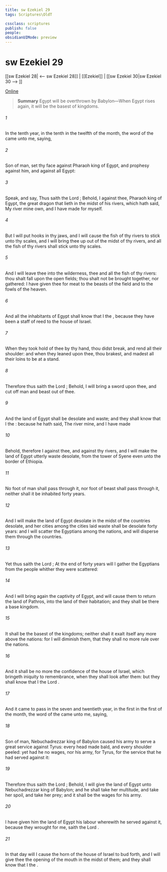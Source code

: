 ```yaml
---
title: sw Ezekiel 29
tags: Scriptures\OldT

cssclass: scriptures
publish: false
people:
obsidianUIMode: preview
---
```


# sw Ezekiel 29
[[sw Ezekiel 28| <-- sw Ezekiel 28]] | [[Ezekiel]] | [[sw Ezekiel 30|sw Ezekiel 30 --> ]]

[Online](https://churchofjesuschrist.org/study/scriptures/ot/ezek/29?lang=eng)

> __Summary__
Egypt will be overthrown by Babylon—When Egypt rises again, it will be the basest of kingdoms.

###### 1 
In the tenth year, in the tenth  in the twelfth  of the month, the word of the  came unto me, saying,

###### 2 
Son of man, set thy face against Pharaoh king of Egypt, and prophesy against him, and against all Egypt:

###### 3 
Speak, and say, Thus saith the Lord ; Behold, I  against thee, Pharaoh king of Egypt, the great dragon that lieth in the midst of his rivers, which hath said, My river  mine own, and I have made  for myself.

###### 4 
But I will put hooks in thy jaws, and I will cause the fish of thy rivers to stick unto thy scales, and I will bring thee up out of the midst of thy rivers, and all the fish of thy rivers shall stick unto thy scales.

###### 5 
And I will leave thee  into the wilderness, thee and all the fish of thy rivers: thou shalt fall upon the open fields; thou shalt not be brought together, nor gathered: I have given thee for meat to the beasts of the field and to the fowls of the heaven.

###### 6 
And all the inhabitants of Egypt shall know that I  the , because they have been a staff of reed to the house of Israel.

###### 7 
When they took hold of thee by thy hand, thou didst break, and rend all their shoulder: and when they leaned upon thee, thou brakest, and madest all their loins to be at a stand.

###### 8 
Therefore thus saith the Lord ; Behold, I will bring a sword upon thee, and cut off man and beast out of thee.

###### 9 
And the land of Egypt shall be desolate and waste; and they shall know that I  the : because he hath said, The river  mine, and I have made 

###### 10 
Behold, therefore I  against thee, and against thy rivers, and I will make the land of Egypt utterly waste  desolate, from the tower of Syene even unto the border of Ethiopia.

###### 11 
No foot of man shall pass through it, nor foot of beast shall pass through it, neither shall it be inhabited forty years.

###### 12 
And I will make the land of Egypt desolate in the midst of the countries  desolate, and her cities among the cities  laid waste shall be desolate forty years: and I will scatter the Egyptians among the nations, and will disperse them through the countries.

###### 13 
Yet thus saith the Lord ; At the end of forty years will I gather the Egyptians from the people whither they were scattered:

###### 14 
And I will bring again the captivity of Egypt, and will cause them to return  the land of Pathros, into the land of their habitation; and they shall be there a base kingdom.

###### 15 
It shall be the basest of the kingdoms; neither shall it exalt itself any more above the nations: for I will diminish them, that they shall no more rule over the nations.

###### 16 
And it shall be no more the confidence of the house of Israel, which bringeth  iniquity to remembrance, when they shall look after them: but they shall know that I  the Lord .

###### 17 
And it came to pass in the seven and twentieth year, in the first  in the first  of the month, the word of the  came unto me, saying,

###### 18 
Son of man, Nebuchadrezzar king of Babylon caused his army to serve a great service against Tyrus: every head  made bald, and every shoulder  peeled: yet had he no wages, nor his army, for Tyrus, for the service that he had served against it:

###### 19 
Therefore thus saith the Lord ; Behold, I will give the land of Egypt unto Nebuchadrezzar king of Babylon; and he shall take her multitude, and take her spoil, and take her prey; and it shall be the wages for his army.

###### 20 
I have given him the land of Egypt  his labour wherewith he served against it, because they wrought for me, saith the Lord .

###### 21 
In that day will I cause the horn of the house of Israel to bud forth, and I will give thee the opening of the mouth in the midst of them; and they shall know that I  the .

